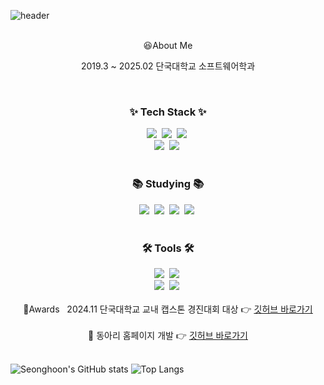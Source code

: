 ![header](https://capsule-render.vercel.app/api?type=waving&color=0:87CEEB,100:00BFFF&height=250&section=header&text=Welcome%20to%20Seonghoon's%20GitHub&fontSize=50&fontAlign=50&fontAlignY=35&fontColor=ffffff&animation=fadeIn)


<br>
<div align="center">
  😆About Me
  
  <br>
  
  2019.3 ~ 2025.02 단국대학교 소프트웨어학과
</div>

<br>

<!--내용 부분-->
<h3 align="center">✨ Tech Stack ✨</h3>
<div align="center">
  <img src="https://img.shields.io/badge/react-20232a.svg?style=for-the-badge&logo=react&logoColor=61DAFB" />&nbsp
  <img src="https://img.shields.io/badge/javascript-F7DF1E.svg?style=for-the-badge&logo=javascript&logoColor=20232a" />&nbsp
  <img src="https://img.shields.io/badge/html5-E34F26.svg?style=for-the-badge&logo=html5&logoColor=white" />&nbsp
</div>

<div align="center">
  <img src="https://img.shields.io/badge/css3-1572B6.svg?style=for-the-badge&logo=css3&logoColor=white" />&nbsp
  <img src="https://img.shields.io/badge/react%20native-20232a.svg?style=for-the-badge&logo=react%20native&logoColor=61DAFB" />&nbsp
</div>

<br>

<h3 align="center">📚 Studying 📚</h3>
<div align="center">
  <img src="https://img.shields.io/badge/typescript-007ACC.svg?style=for-the-badge&logo=typescript&logoColor=white" />&nbsp
  <img src="https://img.shields.io/badge/Python-FF4154?style=for-the-badge&logo=python&logoColor=white" />&nbsp
  <img src="https://img.shields.io/badge/vue.js-4FC08D.svg?style=for-the-badge&logo=vue.js&logoColor=white" />&nbsp
  <img src="https://img.shields.io/badge/node.js-339933.svg?style=for-the-badge&logo=node.js&logoColor=white" />&nbsp
</div>

<br>

<h3 align="center">🛠 Tools 🛠</h3>
<div align="center">
  <img src="https://img.shields.io/badge/git-F05033.svg?style=for-the-badge&logo=git&logoColor=white" />&nbsp
  <img src="https://img.shields.io/badge/github-181717.svg?style=for-the-badge&logo=github&logoColor=white" />&nbsp
</div>

<div align="center">
  <img src="https://img.shields.io/badge/Notion-F3F3F3.svg?style=for-the-badge&logo=notion&logoColor=black" />&nbsp
  <img src="https://img.shields.io/badge/figma-F24E1E.svg?style=for-the-badge&logo=figma&logoColor=white" />&nbsp
</div>

<br>

<div align="center">
  🏅Awards &nbsp
  2024.11 단국대학교 교내 캡스톤 경진대회 대상 👉 
  <a href="https://github.com/Hiking-Planner" target="_blank"><u>깃허브 바로가기</u></a>
</div>

<br>

<div align="center">
  🏢 동아리 홈페이지 개발 👉 
  <a href="https://github.com/DKUAC" target="_blank"><u>깃허브 바로가기</u></a>
</div>

<br>


  ![Seonghoon's GitHub stats](https://github-readme-stats.vercel.app/api?username=seonghoon1201&show_icons=true&theme=radical)
    ![Top Langs](https://github-readme-stats.vercel.app/api/top-langs/?username=seonghoon1201&layout=compact)
